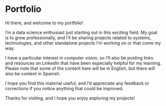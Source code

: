 # Portfolio

Hi there, and welcome to my portfolio!

I’m a data science enthusiast just starting out in this exciting field. My goal is to grow professionally, and I’ll be sharing projects related to systems, technologies, and other standalone projects I’m working on or that come my way.

I have a particular interest in computer vision, so I’ll also be posting links and resources on LinkedIn that have been especially helpful for my learning. Please note that some of the content here will be in English, but there will also be content in Spanish.

I hope you find this material useful, and I’d appreciate any feedback or corrections if you notice anything that could be improved.

Thanks for visiting, and I hope you enjoy exploring my projects!
